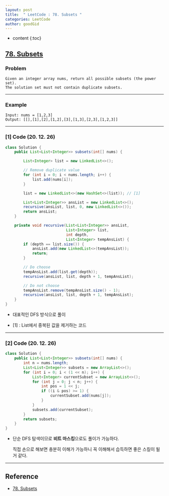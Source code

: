 ```yaml
---
layout: post
title:  " LeetCode : 78. Subsets "
categories: LeetCode
author: goodGid
---
```

* content
{:toc}

## [78. Subsets](https://leetcode.com/problems/subsets/)

### Problem

```
Given an integer array nums, return all possible subsets (the power set).
The solution set must not contain duplicate subsets.
```





---

### Example

```
Input: nums = [1,2,3]
Output: [[],[1],[2],[1,2],[3],[1,3],[2,3],[1,2,3]]
```

---

### [1] Code (20. 12. 26)

``` java
class Solution {
    public List<List<Integer>> subsets(int[] nums) {

        List<Integer> list = new LinkedList<>();

        // Remove duplicate value
        for (int i = 0; i < nums.length; i++) {
            list.add(nums[i]);
        }

        list = new LinkedList<>(new HashSet<>(list)); // [1]

        List<List<Integer>> ansList = new LinkedList<>();
        recursive(ansList, list, 0, new LinkedList<>());
        return ansList;
    }

    private void recursive(List<List<Integer>> ansList,
                           List<Integer> list,
                           int depth,
                           List<Integer> tempAnsList) {
        if (depth == list.size()) {
            ansList.add(new LinkedList<>(tempAnsList));
            return;
        }

        // Do choose
        tempAnsList.add(list.get(depth));
        recursive(ansList, list, depth + 1, tempAnsList);

        // Do not choose
        tempAnsList.remove(tempAnsList.size() - 1);
        recursive(ansList, list, depth + 1, tempAnsList);
    }
}
```

* 대표적인 DFS 방식으로 풀이

* [1] : List에서 중복된 값을 제거하는 코드


---

### [2] Code (20. 12. 26)

``` java
class Solution {
    public List<List<Integer>> subsets(int[] nums) {
        int n = nums.length;
        List<List<Integer>> subsets = new ArrayList<>();
        for (int i = 0; i < (1 << n); i++) {
            List<Integer> currentSubset = new ArrayList<>();
            for (int j = 0; j < n; j++) {
                int pos = 1 << j;
                if ((i & pos) >= 1) {
                    currentSubset.add(nums[j]);
                }
            }
            subsets.add(currentSubset);
        }
        return subsets;
    }
}
```

* 단순 DFS 탐색이므로 **비트 마스킹**으로도 풀이가 가능하다.

  직접 손으로 해보면 충분히 이해가 가능하니 꼭 이해해서 습득하면 좋은 스킬이 될 거 같다.

---

## Reference

* [78. Subsets](https://leetcode.com/problems/subsets/)